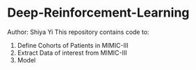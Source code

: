 # Deep-Reinforcement-Learning
Author: Shiya Yi
This repository contains code to:
1. Define Cohorts of Patients in MIMIC-III 
2. Extract Data of interest from MIMIC-III
3. Model
